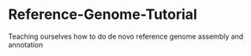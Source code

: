 # Reference-Genome-Tutorial
Teaching ourselves how to do de novo reference genome assembly and annotation
